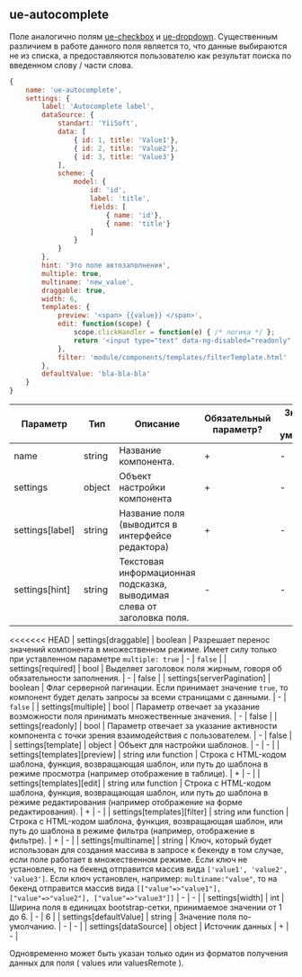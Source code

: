 ## ue-autocomplete

Поле аналогично полям [ue-checkbox](ue-checkbox.md) и [ue-dropdown](ue-dropdown). Существенным различием в работе данного поля является то, что данные выбираются не
из списка, а предоставляются пользователю как результат поиска по введенном слову / части слова.

```javascript
{
    name: 'ue-autocomplete',
    settings: {
        label: 'Autocomplete label',        
        dataSource: {
            standart: 'YiiSoft',
            data: [
                { id: 1, title: 'Value1'},
                { id: 2, title: 'Value2'},
                { id: 3, title: 'Value3'}
            ],
            scheme: {                
                model: {
                    id: 'id',
                    label: 'title',
                    fields: [
                        { name: 'id'},
                        { name: 'title'}
                    ]
                }
            }
        },
        hint: 'Это поле автозаполнения',
        multiple: true,
        multiname: 'new_value',
        draggable: true,
        width: 6,
        templates: {
            preview: '<span> {{value}} </span>',
            edit: function(scope) {
                scope.clickHandler = function(e) { /* логика */ };
                return '<input type="text" data-ng-disabled="readonly" name="{{name}}" data-ng-click="clickHandler($event)" data-ng-model="value" class="form-control input-sm"/>'
            },
            filter: 'module/components/templates/filterTemplate.html'
        },
        defaultValue: 'bla-bla-bla'
    }
}
```

| Параметр | Тип | Описание | Обязательный параметр? | Значение по-умолчанию |
| --- | --- | --- | --- | --- |
| name | string | Название компонента. | + | - |
| settings | object | Объект настройки компонента | + | - |
| settings[label] | string | Название поля (выводится в интерфейсе редактора) | + | - |
| settings[hint] | string | Текстовая информационная подсказка, выводимая слева от заголовка поля. | - | - |
<<<<<<< HEAD
| settings[draggable] | boolean | Разрешает перенос значений компонента в множественном режиме. Имеет силу только при уставленном параметре `multiple: true` | - | `false` |
| settings[required] | bool | Выделяет заголовок поля жирным, говоря об обязательности заполнения. | - | false |
| settings[serverPagination] | boolean | Флаг серверной пагинации. Если принимает значение `true`, то компонент будет делать запросы за всеми страницами с данными. | - | `false` |
| settings[multiple] | bool | Параметр отвечает за указание возможности поля принимать множественные значения. | - | false |
| settings[readonly] | bool | Параметр отвечает за указание активности компонента с точки зрения взаимодействия с пользователем. | - | false |
| settings[template] | object | Объект для настройки шаблонов. | - | - |
| settings[templates][preview] | string или function | Строка с HTML-кодом шаблона, функция, возвращающая шаблон, или путь до шаблона в режиме просмотра (например отображение в таблице). | + | - |
| settings[templates][edit] | string или function  | Строка с HTML-кодом шаблона, функция, возвращающая шаблон, или путь до шаблона в режиме редактирования (например отображение на форме редактирования). | + | - |
| settings[templates][filter] | string или function  | Строка с HTML-кодом шаблона, функция, возвращающая шаблон, или путь до шаблона в режиме фильтра (например, отображение в фильтре). | + | - |
| settings[multiname] | string | Ключ, который будет использован для создания массива в запросе к бекенду в том случае, если поле работает в множественном режиме. Если ключ не установлен, то на бекенд отправится массив вида `['value1', 'value2', 'value3']`. Если ключ установлен, например: `multiname:"value"`, то на бекенд отправится массив вида `[["value"=>"value1"], ["value"=>"value2"], ["value"=>"value3"]]` | - | - |
| settings[width] | int | Ширина поля в единицах bootstrap-сетки, принимаемое значении от 1 до 6. | - | 6 |
| settings[defaultValue] | string | Значение поля по-умолчанию. | - | - |
| settings[dataSource] | object | Источник данных | + | - |

Одновременно может быть указан только один из форматов получения данных для поля ( values или valuesRemote ).